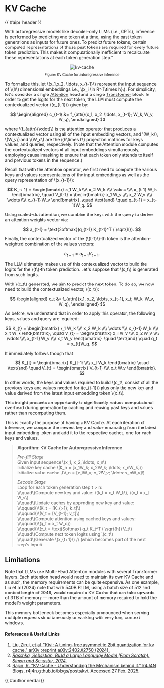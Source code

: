 <!-- markdownlint-disable-file MD033 -->

# KV Cache

<!-- Header -->

{{ #aipr_header }}

<!-- Main Body -->

With autoregressive models like decoder-only LLMs (i.e., GPTs), inference is performed
by predicting one token at a time, using the past token generations as inputs for
future ones. To predict future tokens, certain computed representations of these
past tokens are required for every future token prediction. This makes it computationally
inefficient to recalculate these representations at each token generation step."

<center>
<img src="https://d3ddy8balm3goa.cloudfront.net/vector-ai-pocket-refs/nlp/kv-cache-final.excalidraw.svg" alt="kv-cache"> <!-- markdownlint-disable-line MD013 -->
</center>

<div
  class="figure-caption"
  style="text-align: center; font-size: 0.8em; margin-top: 10px;"
>
Figure: KV Cache for autoregressive inference
</div>

To formalize this, let \\(x_1,x_2, \ldots, x\_{t-1}\\) represent the input sequence
of \\(h\\) dimensional embeddings i.e., \\(x_i \in R^{1\times h}\\). For simplicity,
let's consider a single [Attention](../architecture/attention.md) head and a single
[Transformer](../architecture/transformer.md) block. In order to get the logits
for the next token, the LLM must compute the contextualized vector \\(c\_{t-1}\\)
given by:

$$
\begin{aligned}
c_{t-1} &= f_{attn}(x_1, x_2, \ldots, x_{t-1}; W_k, W_v, W_q),
\end{aligned}
$$

where \\(f\_{attn}(\cdot)\\) is the attention operator that produces a contextualized
vector using all of the input embedding vectors, and \\(W_k\\), \\(W_v\\) and \\(W_q\\)
are the \\(h\times h\\) projection matrices for keys, values, and queries, respectively.
(Note that the Attention module computes the contextualized vectors of all input
embeddings simultaneously, employing causal masking to ensure that each token
only attends to itself and previous tokens in the sequence.)

Recall that with the attention operator, we first need to compute the various keys
and values representations of the input embeddings as well as the query
representation of \\(x\_{t-1}\\):

$$
K_{t-1} = \begin{bmatrix}
x_1 W_k \\\\
x_2 W_k \\\\
\vdots \\\\
x_{t-1} W_k
\end{bmatrix},
\quad
V_{t-1} = \begin{bmatrix}
x_1 W_v \\\\
x_2 W_v \\\\
\vdots \\\\
x_{t-1} W_v
\end{bmatrix},
\quad
\text{and}
\quad
q_{t-1} = x_{t-1}W_q.
$$

Using scaled-dot attention, we combine the keys with the query to derive an attention
weights vector via:

$$
a_{t-1} = \text{Softmax}(q_{t-1} K_{t-1}^T / \sqrt{h}).
$$

Finally, the contextualized vector of the (\\(t-1)\\)-th token is the attention-weighted
combination of the values vectors:

$$
c_{t-1} = a_{t-1} V_{t-1}.
$$

The LLM ultimately makes use of this contexualized vector to build the logits for
the \\(t\\)-th token prediction. Let's suppose that \\(x_t\\) is generated from
such logits.

With \\(x_t\\) generated, we aim to predict the next token. To do so, we now
need to build the contextualized vector, \\(c_t\\):

$$
\begin{aligned}
c_t &= f_{attn}(x_1, x_2, \ldots, x_{t-1}, x_t; W_k, W_v, W_q),
\end{aligned}
$$

As before, we understand that in order to apply this operator, the following keys,
values and query are required:

$$
K_{t} = \begin{bmatrix}
x_1 W_k \\\\
x_2 W_k \\\\
\vdots \\\\
x_{t-1} W_k \\\\
x_t W_k
\end{bmatrix},
\quad
V_{t} = \begin{bmatrix}
x_1 W_v \\\\
x_2 W_v \\\\
\vdots \\\\
x_{t-1} W_v \\\\
x_t W_v
\end{bmatrix},
\quad
\text{and}
\quad
q_t = x_{t}W_q.
$$

It immediately follows though that

$$
K_{t} = \begin{bmatrix}
K_{t-1} \\\\
x_t W_k
\end{bmatrix}
\quad
\text{and}
\quad
V_{t} = \begin{bmatrix}
V_{t-1} \\\\
x_t W_v
\end{bmatrix}.
$$

In other words, the keys and values required to build \\(c_t\\) consist of all the
previous keys and values needed for \\(c\_{t-1}\\) plus only the new key and value
derived from the latest input embedding token \\(x_t\\).

This insight presents an opportunity to significantly reduce computational overhead
during generation by caching and reusing past keys and values rather than recomputing
them.

This is exactly the purpose of having a KV Cache. At each iteration of inference,
we compute the newest key and value emanating from the latest input embedding
token and add it to the respective caches, one for each keys and values.

> **Algorithm: KV Cache for Autoregressive Inference**
>
> _Pre-fill Stage_\
> Given input sequence \\(x_1, x_2, \ldots, x_n\\)\
> Initialize key cache \\(K_n = [x_1W_k; x_2W_k; \ldots; x_nW_k]\\)\
> Initialize value cache \\(V_n = [x_1W_v; x_2W_v; \ldots; x_nW_v]\\)
>
> _Decode Stage_\
> Loop for each token generation step t > n:\
> \\(\quad\\)Compute new key and value: \\(k_t = x_t W_k\\), \\(v_t = x_t W_v\\)\
> \\(\quad\\)Update caches by appending new key and value:\
> \\(\qquad\\)\\(K_t = [K\_{t-1}; k\_t]\\)\
> \\(\qquad\\)\\(V_t = [V\_{t-1}; v\_t]\\)\
> \\(\quad\\)Compute attention using cached keys and values:\
> \\(\qquad\\)\\(q_t = x_t W_q\\)\
> \\(\qquad\\)\\(c_t = \text{Softmax}(q_t K_t^T / \sqrt{h}) V_t\\)\
> \\(\quad\\)Compute next token logits using \\(c_t\\)\
> \\(\quad\\)Generate \\(x\_{t+1}\\) // (which becomes part of the next step's input)

## Limitations

Note that LLMs use Multi-Head Attention modules with several Transformer layers.
Each attention head would need to maintain its own KV Cache and as such, the memory
requirements can be quite expensive. As one example, Liu et al (2024) note that
with 540B PaLM, using a batch size of 512 and context length of 2048, would required
a KV Cache that can take upwards of 3TB of memory — more than the amount of memory
required to hold the model's weight parameters.

This memory bottleneck becomes especially pronounced when serving multiple requests
simultaneously or working with very long context windows.

#### References & Useful Links <!-- markdownlint-disable-line MD001 -->

1. [Liu, Zirui, et al. "Kivi: A tuning-free asymmetric 2bit quantization for kv
   cache." arXiv preprint arXiv:2402.02750 (2024).](https://arxiv.org/pdf/2402.02750)
1. [_Raschka, Sebastian. Build a Large Language Model (From Scratch). Simon and
   Schuster, 2024._](https://www.amazon.com/Build-Large-Language-Model-Scratch/dp/1633437167)
1. [Rajan, R. "KV Cache - Understanding the Mechanism behind it." R4J4N Blogs,
   r4j4n.github.io/blogs/posts/kv/. Accessed 27 Feb. 2025.](https://r4j4n.github.io/blogs/posts/kv/)

<!-- Contributions -->

{{ #author nerdai }}
